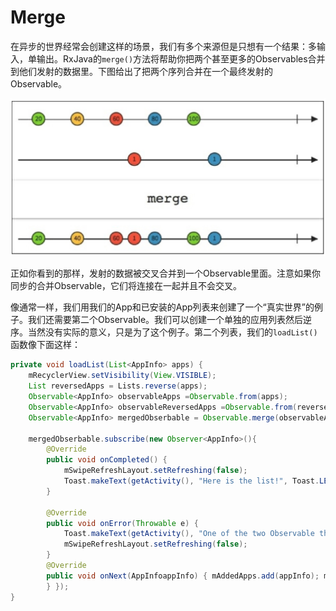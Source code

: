# Merge

在异步的世界经常会创建这样的场景，我们有多个来源但是只想有一个结果：多输入，单输出。RxJava的`merge()`方法将帮助你把两个甚至更多的Observables合并到他们发射的数据里。下图给出了把两个序列合并在一个最终发射的Observable。

![](chapter6_1.png)

正如你看到的那样，发射的数据被交叉合并到一个Observable里面。注意如果你同步的合并Observable，它们将连接在一起并且不会交叉。

像通常一样，我们用我们的App和已安装的App列表来创建了一个“真实世界”的例子。我们还需要第二个Observable。我们可以创建一个单独的应用列表然后逆序。当然没有实际的意义，只是为了这个例子。第二个列表，我们的`loadList()`函数像下面这样：
```java
private void loadList(List<AppInfo> apps) {
    mRecyclerView.setVisibility(View.VISIBLE);
    List reversedApps = Lists.reverse(apps);
    Observable<AppInfo> observableApps =Observable.from(apps);
    Observable<AppInfo> observableReversedApps =Observable.from(reversedApps);
    Observable<AppInfo> mergedObserbable = Observable.merge(observableApps,observableReversedApps);
    
    mergedObserbable.subscribe(new Observer<AppInfo>(){ 
        @Override
        public void onCompleted() {
            mSwipeRefreshLayout.setRefreshing(false);
            Toast.makeText(getActivity(), "Here is the list!", Toast.LENGTH_LONG).show();
        }
        
        @Override
        public void onError(Throwable e) {
            Toast.makeText(getActivity(), "One of the two Observable threw an error!", Toast.LENGTH_SHORT).show();
            mSwipeRefreshLayout.setRefreshing(false);
        }
        @Override
        public void onNext(AppInfoappInfo) { mAddedApps.add(appInfo); mAdapter.addApplication(mAddedApps.size() - 1, appInfo);
        } });
}
```